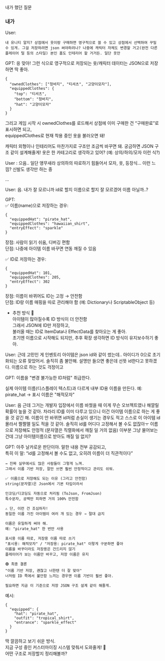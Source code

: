 내가 했던 질문  
  
### 내가  

User:  
```
내 유니티 알지? 상점에서 옷이랑 구매하면 영구적으로 쓸 수 있고 상점에서 선택하여 꾸밀 수 있게. 그걸 저장하려면 json 써야하려나? 나중에 캐릭터 자체도 변경할 거고(완전 다른 플레이어 털 등의 스타일) 본인 홈도 인테리어 할 거거든. 일단 옷만 
```
  
GPT: 응 맞아! 그런 식으로 영구적으로 저장되는 옷/캐릭터 데이터는 JSON으로 저장하면 딱 좋아.  
```
{
  "ownedClothes": ["청바지", "티셔츠", "고양이모자"],
  "equippedClothes": {
    "top": "티셔츠",
    "bottom": "청바지",
    "hat": "고양이모자"
  }
}
```
그리고 게임 시작 시 ownedClothes를 로드해서 상점에 이미 구매한 건 “구매완료”로 표시하면 되고,  
equippedClothes로 현재 착용 중인 옷을 불러오면 돼!  
  
캐릭터 외형이나 인테리어도 마찬가지로 구조만 조금씩 바꾸면 돼. 궁금하면 JSON 구조 같이 설계해줄게! 옷은 한 카테고리로 생각하고 있어? (예: 상의/하의/모자 이런 식?)  
  
User : 으음.. 일단 앵무새라 상의하의 따로하기 힘들어서 모자, 옷, 등장식... 이런 느낌? 신발도 생각만 하는 중  
  
...  
  
User: 음. 내가 잘 모르니까 id로 할지 이름으로 할지 잘 모르겠어 이름 아닐까..?  
  
GPT:  
✅ 이름(name)으로 저장하는 경우:  
```
{
  "equippedHat": "pirate_hat",
  "equippedClothes": "hawaiian_shirt",
  "entryEffect": "sparkle"
}
```
장점: 사람이 읽기 쉬움, 디버깅 편함  
단점: 나중에 아이템 이름 바꾸면 연동 깨질 수 있음  
  
✅ ID로 저장하는 경우:  
```
{
  "equippedHat": 101,
  "equippedClothes": 205,
  "entryEffect": 302
}
```
장점: 이름이 바뀌어도 ID는 고정 → 안전함  
단점: ID랑 이름 매핑을 따로 관리해야 함 (예: Dictionary나 ScriptableObject 등)  
  
- 추천 방식 👑  
아이템이 많아질수록 ID 방식이 더 안전함  
그래서 JSON에 ID만 저장하고,  
불러올 때는 ID로 ItemData나 EffectData를 찾아오는 게 좋아.  
초기엔 이름으로 시작해도 되지만, 추후 확장 생각하면 ID 방식이 유지보수하기 좋아.  
  
User: 근데 고민인 게 인벤토리 아이템은 json id와 같이 썼는데.. 아이디가 0으로 초기화되는 오류 잦았어서. 솔직히 좀 불안해. 설명만 들으면 좋은데 선뜻 id한다고 못하겠다. 이름으로 하는 것도 걱정이고  
  
GPT: 이름을 "변경 불가능한 ID처럼" 취급한다.  
  
실제 아이템 이름(디스플레이 텍스트)과 다르게 내부 ID용 이름을 만든다. 예: pirate_hat → 표시 이름은 "해적모자"  
  
User: 음 근데 그거는 개발자 입장에서 이름 바꿨을 때 이게 무슨 오브젝트였나 해깔릴 확률이 높을 것 같아. 차라리 ID를 이미 다루고 있으니 이건 아이템 이름으로 하는 게 좋을 것 같긴 해. 이름이 안 바뀌면 id처럼 손실이 생기는 경우도 적고 스스로 이 아이템 id몰라서 쩔쩔맬 일도 적을 것 같아. 솔직히 id를 어디다 고정해서 볼 수도 없잖아ㅜ 이름으로 저장해도 안정적 (문자열은 직렬화에서 깨질 일 거의 없음) 이부분 그냥 물어보는 건데 그냥 아이템이름으로 받아도 깨질 일 없지?  
  
GPT: 아주 날카로운 판단이야. 말한 내용 전부 공감되고,  
특히 이 말: “id를 고정해서 볼 수도 없고, 오히려 이름이 더 직관적이다”  

```
→ 진짜 실무에서도 많은 사람들이 그렇게 느껴.  
그래서 이름 기반 저장, 잘만 쓰면 훨씬 안정적이고 관리도 쉬워.  
  
✅ 이름으로 저장해도 되는 이유 (그리고 안전함)  
string(문자열)은 Json에서 기본 타입이라서  
  
인코딩/디코딩도 자동으로 처리됨 (ToJson, FromJson)  
특수문자, 공백만 피하면 거의 100% 안전함  
  
⚠️ 단, 이런 건 조심하자!  
동일한 이름 가진 아이템이 여러 개 있는 경우 → 절대 금지  
  
이름은 유일하게 써야 해.  
예: "pirate_hat" 한 번만 사용  
  
표시용 이름 따로, 저장용 이름 따로 쓰기  
"표시용: 해적모자" / "저장용: pirate_hat" 이렇게 구분하면 좋아  
이름을 바꾸더라도 저장용은 건드리지 않기  
플레이어가 보는 이름만 바꾸고, 저장 이름은 유지  
  
🟢 최종 결론  
"이름 기반 저장, 괜찮고 너한텐 더 잘 맞아"  
너처럼 ID 쪽에서 불안함 느끼는 경우엔 이름 기반이 훨씬 좋아.  
  
필요하면 지금 이 기준으로 저장 JSON 구조 설계 같이 해줄게.  
```
  
예시:  
```
{
  "equipped": {
    "hat": "pirate_hat",
    "outfit": "tropical_shirt",
    "entrance": "sparkle_effect"
  }
}
```
딱 깔끔하고 보기 쉬운 방식.  
지금 구성 중인 커스터마이징 시스템 맞춰서 도와줄게! 💪  
어떤 구조로 저장할지 정리해볼까?  
